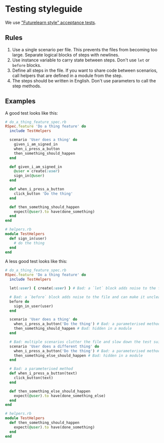 # Testing styleguide

We use ["Futurelearn style" acceptance tests](https://about.futurelearn.com/blog/how-we-write-readable-feature-tests-with-rspec).

## Rules

1. Use a single scenario per file. This prevents the files from becoming too large. Separate logical blocks of steps with newlines.
2. Use instance variable to carry state between steps. Don't use `let` or `before` blocks.
3. Define all steps in the file. If you want to share code between scenarios, call helpers that are defined in a module from the step.
4. The steps should be written in English. Don't use parameters to call the step methods.  

## Examples

A good test looks like this:

```rb
# do_a_thing_feature_spec.rb
RSpec.feature 'Do a thing feature' do
  include TestHelpers

  scenario 'User does a thing' do
    given_i_am_signed_in
    when_i_press_a_button
    then_something_should_happen
  end

  def given_i_am_signed_in
    @user = create(:user)
    sign_in(@user)
  end

  def when_i_press_a_button
    click_button 'Do the thing'
  end

  def then_something_should_happen
    expect(@user).to have(done_something)
  end
end

# helpers.rb
module TestHelpers
  def sign_in(user)
    # do the thing
  end
end
```

A less good test looks like this:

```rb
# do_a_thing_feature_spec.rb
RSpec.feature 'Do a thing feature' do
  include TestHelpers

  let(:user) { create(:user) } # Bad: a `let` block adds noise to the file and adds indirection

  # Bad: a `before` block adds noise to the file and can make it unclear why something is set up
  before do
    sign_in_user(user)
  end

  scenario 'User does a thing' do
    when_i_press_a_button('Do the thing') # Bad: a parameterised method makes the step harder to read
    then_something_should_happen # Bad: hidden in a module
  end

  # Bad: multiple scenarios clutter the file and slow down the test suite
  scenario 'User does a different thing' do
    when_i_press_a_button('Do the thing') # Bad: a parameterised method makes the step harder to read
    then_something_else_should_happen # Bad: hidden in a module
  end

  # Bad: a parameterised method
  def when_i_press_a_button(text)
    click_button(text)
  end

  def then_something_else_should_happen
    expect(@user).to have(done_something_else)
  end
end

# helpers.rb
module TestHelpers
  def then_something_should_happen
    expect(@user).to have(done_something)
  end
end
```
